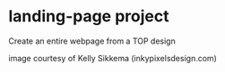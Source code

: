# landing-page project
Create an entire webpage from a TOP design

image courtesy of Kelly Sikkema (inkypixelsdesign.com)
